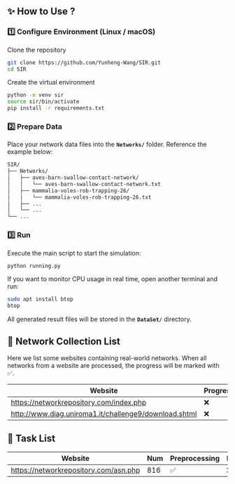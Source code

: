 ## ✨ How to Use ?

### 1️⃣ Configure Environment (Linux / macOS)
Clone the repository
   ```bash
   git clone https://github.com/Yunheng-Wang/SIR.git
   cd SIR
   ```
Create the virtual environment
   ```bash
   python -m venv sir
   source sir/bin/activate
   pip install -r requirements.txt
   ```
### 2️⃣ Prepare Data
Place your network data files into the **`Networks/`** folder. Reference the example below:  
   ```bash
   SIR/
   ├── Networks/
   │   ├── aves-barn-swallow-contact-network/
   │   │   └── aves-barn-swallow-contact-network.txt
   │   ├── mammalia-voles-rob-trapping-26/
   │   │   └── mammalia-voles-rob-trapping-26.txt
   │   ├── ...
   │   └── ...
   └── ...
```

### 3️⃣ Run
Execute the main script to start the simulation:
```bash
python running.py
```
If you want to monitor CPU usage in real time, open another terminal and run:
```bash
sudo apt install btop   
btop 
```
All generated result files will be stored in the **`DataSet/`** directory.

## 📌 Network Collection List
Here we list some websites containing real-world networks. When all networks from a website are processed, the progress will be marked with ✅.  
          
| Website  | Progress |
|--------------------------------------------------------|---|
| https://networkrepository.com/index.php  |❌|
| http://www.diag.uniroma1.it/challenge9/download.shtml  |❌|




## 📌 Task List
| Website                                | Num | Preprocessing | Progress |
|----------------------------------------|-----|---------------|----------|
| https://networkrepository.com/asn.php  | 816 | ✅            | ❌       |




